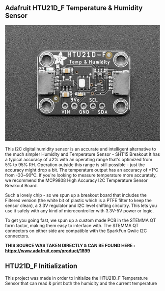 Adafruit HTU21D_F Temperature & Humidity Sensor
-------------------------------------

![](https://raw.githubusercontent.com/AlexandrosPanag/My_Arduino_Projects/main/HTU21D_F/htu21d_f.jpg)


This I2C digital humidity sensor is an accurate and intelligent alternative to the much simpler Humidity and Temperature Sensor - SHT15 Breakout It has a typical accuracy of ±2% with an operating range that's optimized from 5% to 95% RH. Operation outside this range is still possible - just the accuracy might drop a bit. The temperature output has an accuracy of ±1°C from -30~90°C. If you're looking to measure temperature more accurately, we recommend the MCP9808 High Accuracy I2C Temperature Sensor Breakout Board.

Such a lovely chip - so we spun up a breakout board that includes the Filtered version (the white bit of plastic which is a PTFE filter to keep the sensor clean), a 3.3V regulator and I2C level shifting circuitry. This lets you use it safely with any kind of microcontroller with 3.3V-5V power or logic.

To get you going fast, we spun up a custom made PCB in the STEMMA QT form factor, making them easy to interface with. The STEMMA QT connectors on either side are compatible with the SparkFun Qwiic I2C connectors.

<b> THIS SOURCE WAS TAKEN DIRECTLY & CAN BE FOUND HERE : https://www.adafruit.com/product/1899 </b>


HTU21D_F Initialization
--------------------------------------------------------

This project was made in order to initialize the HTU21D_F Temperature Sensor that can read & print both the humidity and the current temperature
